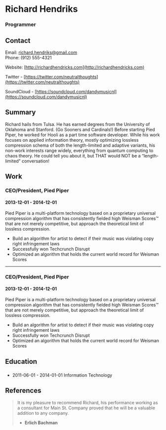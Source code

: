 
# Richard Hendriks
### Programmer

## Contact

Email: [richard.hendriks@gmail.com](mailto:richard.hendriks@gmail.com)  
Phone: (912) 555-4321

Website: [http://richardhendricks.com](http://richardhendricks.com)

Twitter - [https://twitter.com/neutralthoughts](https://twitter.com/neutralthoughts)  

SoundCloud - [https://soundcloud.com/dandymusicnl](https://soundcloud.com/dandymusicnl)  


## Summary

Richard hails from Tulsa. He has earned degrees from the University of Oklahoma and Stanford. (Go Sooners and Cardinals!) Before starting Pied Piper, he worked for Hooli as a part time software developer. While his work focuses on applied information theory, mostly optimizing lossless compression schema of both the length-limited and adaptive variants, his non-work interests range widely, everything from quantum computing to chaos theory. He could tell you about it, but THAT would NOT be a “length-limited” conversation!

## Work

### CEO&#x2F;President, Pied Piper
#### 2013-12-01 - 2014-12-01
Pied Piper is a multi-platform technology based on a proprietary universal compression algorithm that has consistently fielded high Weisman Scores™ that are not merely competitive, but approach the theoretical limit of lossless compression.
* Build an algorithm for artist to detect if their music was violating copy right infringement laws
* Successfully won Techcrunch Disrupt
* Optimized an algorithm that holds the current world record for Weisman Scores
---

### CEO&#x2F;President, Pied Piper
#### 2013-12-01 - 2014-12-01
Pied Piper is a multi-platform technology based on a proprietary universal compression algorithm that has consistently fielded high Weisman Scores™ that are not merely competitive, but approach the theoretical limit of lossless compression.
* Build an algorithm for artist to detect if their music was violating copy right infringement laws
* Successfully won Techcrunch Disrupt
* Optimized an algorithm that holds the current world record for Weisman Scores


## Education

* ### 
  2011-06-01 - 2014-01-01
  Information Technology

## References
> It is my pleasure to recommend Richard, his performance working as a consultant for Main St. Company proved that he will be a valuable addition to any company. 
> - **Erlich Bachman**
